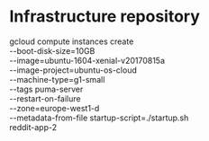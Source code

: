 # Infrastructure repository

gcloud compute instances create \
    --boot-disk-size=10GB \
    --image=ubuntu-1604-xenial-v20170815a \
     --image-project=ubuntu-os-cloud \
    --machine-type=g1-small \
    --tags puma-server \
    --restart-on-failure \
    --zone=europe-west1-d \
    --metadata-from-file startup-script=./startup.sh \
    reddit-app-2
